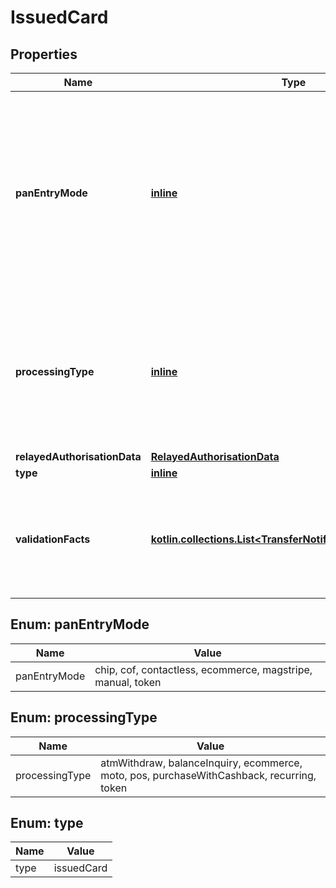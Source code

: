 
# IssuedCard

## Properties
Name | Type | Description | Notes
------------ | ------------- | ------------- | -------------
**panEntryMode** | [**inline**](#PanEntryMode) | Indicates the method used for entering the PAN to initiate a transaction.  Possible values: **manual**, **chip**, **magstripe**, **contactless**, **cof**, **ecommerce**, **token**. |  [optional]
**processingType** | [**inline**](#ProcessingType) | Contains information about how the payment was processed. For example, **ecommerce** for online or **pos** for in-person payments. |  [optional]
**relayedAuthorisationData** | [**RelayedAuthorisationData**](RelayedAuthorisationData.md) |  |  [optional]
**type** | [**inline**](#Type) | **issuedCard** |  [optional]
**validationFacts** | [**kotlin.collections.List&lt;TransferNotificationValidationFact&gt;**](TransferNotificationValidationFact.md) | The evaluation of the validation facts. See [validation checks](https://docs.adyen.com/issuing/validation-checks) for more information. |  [optional]


<a name="PanEntryMode"></a>
## Enum: panEntryMode
Name | Value
---- | -----
panEntryMode | chip, cof, contactless, ecommerce, magstripe, manual, token


<a name="ProcessingType"></a>
## Enum: processingType
Name | Value
---- | -----
processingType | atmWithdraw, balanceInquiry, ecommerce, moto, pos, purchaseWithCashback, recurring, token


<a name="Type"></a>
## Enum: type
Name | Value
---- | -----
type | issuedCard



